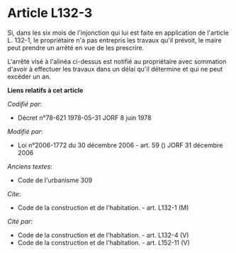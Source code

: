 # Article L132-3

Si, dans les six mois de l'injonction qui lui est faite en application de l'article L. 132-1, le propriétaire n'a pas
entrepris les travaux qu'il prévoit, le maire peut prendre un arrêté en vue de les prescrire.

L'arrêté visé à l'alinéa ci-dessus est notifié au propriétaire avec sommation d'avoir à effectuer les travaux dans un délai
qu'il détermine et qui ne peut excéder un an.

**Liens relatifs à cet article**

_Codifié par_:

  - Décret n°78-621 1978-05-31 JORF 8 juin 1978

_Modifié par_:

  - Loi n°2006-1772 du 30 décembre 2006 - art. 59 () JORF 31 décembre 2006

_Anciens textes_:

  - Code de l'urbanisme 309

_Cite_:

  - Code de la construction et de l'habitation. - art. L132-1 (M)

_Cité par_:

  - Code de la construction et de l'habitation. - art. L132-4 (V)
  - Code de la construction et de l'habitation. - art. L152-11 (V)
